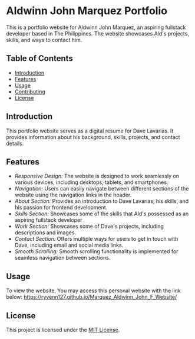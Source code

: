 # Aldwinn John Marquez Portfolio

This is a portfolio website for Aldwinn John Marquez, an aspiring fullstack developer based in The Philippines. The website showcases Ald's projects, skills, and ways to contact him.

## Table of Contents

- [Introduction](#introduction)
- [Features](#features)
- [Usage](#usage)
- [Contributing](#contributing)
- [License](#license)

## Introduction

This portfolio website serves as a digital resume for Dave Lavarias. It provides information about his background, skills, projects, and contact details.

## Features

- *Responsive Design:* The website is designed to work seamlessly on various devices, including desktops, tablets, and smartphones.
- *Navigation:* Users can easily navigate between different sections of the website using the navigation links in the header.
- *About Section:* Provides an introduction to Dave Lavarias, his skills, and his passion for frontend development.
- *Skills Section:* Showcases some of the skills that Ald's possessed as an aspiring fullstack developer 
- *Work Section:* Showcases some of Dave's projects, including descriptions and images.
- *Contact Section:* Offers multiple ways for users to get in touch with Dave, including email and social media links.
- *Smooth Scrolling:* Smooth scrolling functionality is implemented for seamless navigation between sections.

## Usage

To view the website, You may access this personal website with the link below: https://ryvenn127.github.io/Marquez_Aldwinn_John_F_Website/


## License

This project is licensed under the [MIT License](LICENSE).
